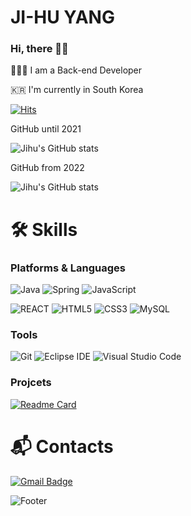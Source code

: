 # JI-HU YANG 

### Hi, there 👋🏻
👩🏻‍💻 I am a Back-end Developer

🇰🇷 I'm currently in South Korea

[![Hits](https://hits.seeyoufarm.com/api/count/incr/badge.svg?url=https%3A%2F%2Fgithub.com%2Fzihooy%2Fhit-counter&count_bg=%23AD8AD7&title_bg=%235173C4&icon=smugmug.svg&icon_color=%23E7E7E7&title=hits&edge_flat=false)](https://hits.seeyoufarm.com)

GitHub until 2021

![Jihu's GitHub stats](https://github-readme-stats.vercel.app/api?username=JihuYang&show_icons=true&theme=dracula)

GitHub from 2022

![Jihu's GitHub stats](https://github-readme-stats.vercel.app/api?username=zihooy&show_icons=true&theme=dracula)



# 🛠 Skills
### Platforms & Languages
![Java](https://img.shields.io/badge/Java-007396.svg?&style=for-the-badge&logo=JAVA&logoColor=white)
![Spring](https://img.shields.io/badge/Spring-6DB33F.svg?&style=for-the-badge&logo=Spring&logoColor=white)
![JavaScript](https://img.shields.io/badge/JavaScript-F7DF1E.svg?&style=for-the-badge&logo=JavaScript&logoColor=white)

![REACT](https://img.shields.io/badge/REACT-00d8ff.svg?&style=for-the-badge&logo=REACT&logoColor=white)
![HTML5](https://img.shields.io/badge/HTML5-E34F26.svg?&style=for-the-badge&logo=HTML5&logoColor=white)
![CSS3](https://img.shields.io/badge/CSS3-1572B6.svg?&style=for-the-badge&logo=CSS3&logoColor=white)
![MySQL](https://img.shields.io/badge/MySQL-4479A1.svg?&style=for-the-badge&logo=MySQL&logoColor=white)

### Tools
![Git](https://img.shields.io/badge/Git-F05032.svg?&style=for-the-badge&logo=Git&logoColor=white)
![Eclipse IDE](https://img.shields.io/badge/Eclipse%20IDE-2C2255.svg?&style=for-the-badge&logo=Eclipse%20IDE&logoColor=white)
![Visual Studio Code](https://img.shields.io/badge/Visual%20Studio%20Code-007ACC.svg?&style=for-the-badge&logo=Visual%20Studio%20Code&logoColor=white)

### Projcets
[![Readme Card](https://github-readme-stats.vercel.app/api/pin/?username=YeeunJ&repo=COTO)](https://github.com/YeeunJ/COTO)
 
# :mailbox_with_mail: Contacts
[![Gmail Badge](https://img.shields.io/badge/Gmail-d14836?style=flat-square&logo=Gmail&logoColor=white&link=mailto:zihooy139@gmail.com)](mailto:kimsh1691@gmail.com)

![Footer](https://capsule-render.vercel.app/api?type=waving&color=auto&height=200&section=footer)

